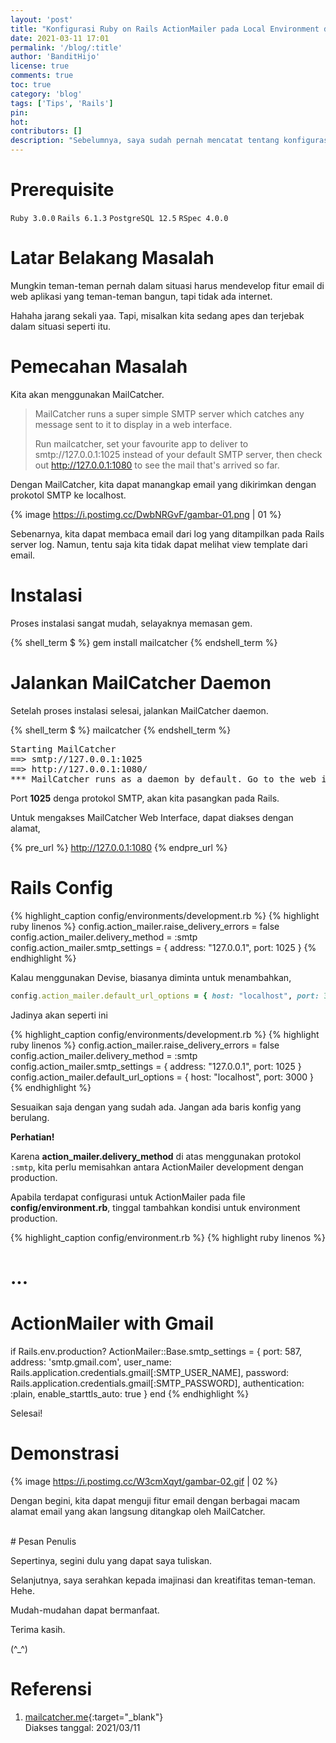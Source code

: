 ```yaml
---
layout: 'post'
title: "Konfigurasi Ruby on Rails ActionMailer pada Local Environment dengan MailCatcher"
date: 2021-03-11 17:01
permalink: '/blog/:title'
author: 'BanditHijo'
license: true
comments: true
toc: true
category: 'blog'
tags: ['Tips', 'Rails']
pin:
hot:
contributors: []
description: "Sebelumnya, saya sudah pernah mencatat tentang konfigurasi ActionMailer dengan memanfaatkan Gmail SMTP protokol untuk mengirimkan email confirmation. Untuk testing di lokal, kita dapat memanfaatkan tools MailCatcher."
---
```


# Prerequisite

`Ruby 3.0.0` `Rails 6.1.3` `PostgreSQL 12.5` `RSpec 4.0.0`

# Latar Belakang Masalah

Mungkin teman-teman pernah dalam situasi harus mendevelop fitur email di web aplikasi yang teman-teman bangun, tapi tidak ada internet.

Hahaha jarang sekali yaa. Tapi, misalkan kita sedang apes dan terjebak dalam situasi seperti itu.

# Pemecahan Masalah

Kita akan menggunakan MailCatcher.

> MailCatcher runs a super simple SMTP server which catches any message sent to it to display in a web interface.
>
> Run mailcatcher, set your favourite app to deliver to smtp://127.0.0.1:1025 instead of your default SMTP server, then check out http://127.0.0.1:1080 to see the mail that's arrived so far.

Dengan MailCatcher, kita dapat manangkap email yang dikirimkan dengan prokotol SMTP ke localhost.

{% image https://i.postimg.cc/DwbNRGvF/gambar-01.png | 01 %}

Sebenarnya, kita dapat membaca email dari log yang ditampilkan pada Rails server log. Namun, tentu saja kita tidak dapat melihat view template dari email.

# Instalasi

Proses instalasi sangat mudah, selayaknya memasan gem.

{% shell_term $ %}
gem install mailcatcher
{% endshell_term %}

# Jalankan MailCatcher Daemon

Setelah proses instalasi selesai, jalankan MailCatcher daemon.

{% shell_term $ %}
mailcatcher
{% endshell_term %}

<pre>
Starting MailCatcher
==> smtp://127.0.0.1:1025
==> http://127.0.0.1:1080/
*** MailCatcher runs as a daemon by default. Go to the web interface to quit.
</pre>

Port **1025** denga protokol SMTP, akan kita pasangkan pada Rails.

Untuk mengakses MailCatcher Web Interface, dapat diakses dengan alamat,

{% pre_url %}
http://127.0.0.1:1080
{% endpre_url %}

# Rails Config

{% highlight_caption config/environments/development.rb %}
{% highlight ruby linenos %}
config.action_mailer.raise_delivery_errors = false
config.action_mailer.delivery_method = :smtp
config.action_mailer.smtp_settings = { address: "127.0.0.1", port: 1025 }
{% endhighlight %}

Kalau menggunakan Devise, biasanya diminta untuk menambahkan,

```ruby
config.action_mailer.default_url_options = { host: "localhost", port: 3000 }
```

Jadinya akan seperti ini

{% highlight_caption config/environments/development.rb %}
{% highlight ruby linenos %}
config.action_mailer.raise_delivery_errors = false
config.action_mailer.delivery_method = :smtp
config.action_mailer.smtp_settings = { address: "127.0.0.1", port: 1025 }
config.action_mailer.default_url_options = { host: "localhost", port: 3000 }
{% endhighlight %}

Sesuaikan saja dengan yang sudah ada. Jangan ada baris konfig yang berulang.

**Perhatian!**

Karena **action_mailer.delivery_method** di atas menggunakan protokol `:smtp`, kita perlu memisahkan antara ActionMailer development dengan production.

Apabila terdapat configurasi untuk ActionMailer pada file **config/environment.rb**, tinggal tambahkan kondisi untuk environment production.

{% highlight_caption config/environment.rb %}
{% highlight ruby linenos %}
# ...

# ActionMailer with Gmail
if Rails.env.production?
  ActionMailer::Base.smtp_settings = {
    port:                 587,
    address:              'smtp.gmail.com',
    user_name:            Rails.application.credentials.gmail[:SMTP_USER_NAME],
    password:             Rails.application.credentials.gmail[:SMTP_PASSWORD],
    authentication:       :plain,
    enable_starttls_auto: true
  }
end
{% endhighlight %}

Selesai!


# Demonstrasi

{% image https://i.postimg.cc/W3cmXqyt/gambar-02.gif | 02 %}

Dengan begini, kita dapat menguji fitur email dengan berbagai macam alamat email yang akan langsung ditangkap oleh MailCatcher.


<br>
# Pesan Penulis

Sepertinya, segini dulu yang dapat saya tuliskan.

Selanjutnya, saya serahkan kepada imajinasi dan kreatifitas teman-teman. Hehe.

Mudah-mudahan dapat bermanfaat.

Terima kasih.

(^_^)




# Referensi

1. [mailcatcher.me](https://mailcatcher.me/){:target="_blank"}
<br>Diakses tanggal: 2021/03/11
